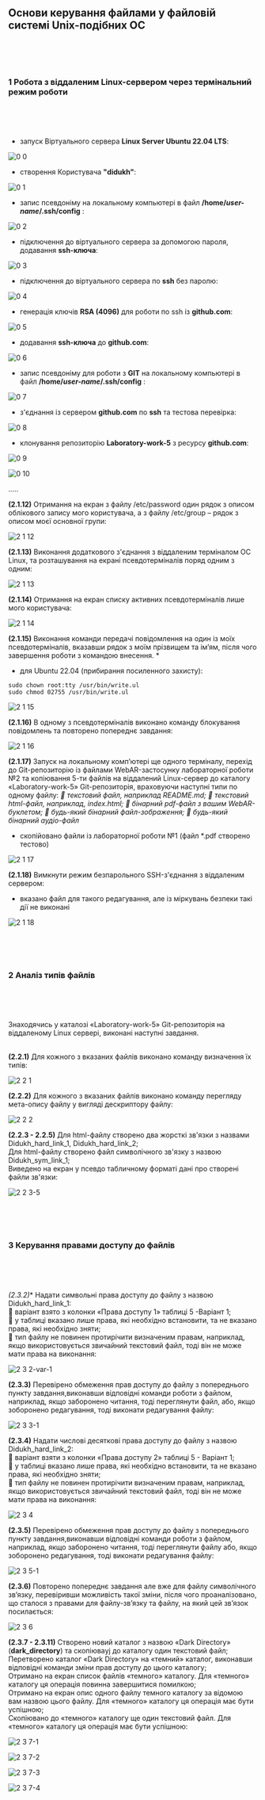 ## Основи керування файлами у файловій системі Unix-подібних ОС
<br>
<br>
<br>

### 1 Робота з віддаленим Linux-сервером через термінальний режим роботи

<br>
<br>
<br>

- запуск Віртуального сервера **Linux Server Ubuntu 22.04 LTS**:

![0 0](https://github.com/user-attachments/assets/2fd5568b-efd1-4764-9b17-58403d17b5aa)

- створення Користувача **"didukh"**:
  
![0 1](https://github.com/user-attachments/assets/5438a59b-e93c-47c8-a089-664e27945e44)

- запис псевдоніму на локальному компьютері в файл **/home/*user-name*/.ssh/config** :
  
![0 2](https://github.com/user-attachments/assets/ddb8293a-027c-4c10-bc50-721b347ac56c)

- підключення до віртуального сервера за допомогою пароля, додавання **ssh-ключа**:
  
![0 3](https://github.com/user-attachments/assets/f3085c6c-62fe-485e-a8e6-2abf32482691)

- підключення до віртуального сервера по **ssh** без паролю:
  
![0 4](https://github.com/user-attachments/assets/78013d97-9550-4029-948a-5e980f7f8c8e)

- генерація ключів **RSA (4096)** для роботи по ssh із **github.com**:

![0 5](https://github.com/user-attachments/assets/682cbc9e-3325-4398-9697-de606bc9d1b2)

- додавання **ssh-ключа** до **github.com**:

![0 6](https://github.com/user-attachments/assets/9bc44437-3c66-4dd6-bda1-d9f2e550b0c9)

- запис псевдоніму для роботи з **GIT** на локальному компьютері в файл **/home/*user-name*/.ssh/config** :

![0 7](https://github.com/user-attachments/assets/42d81241-0016-4aa1-8f85-c84b690a7bd5)

- з'єднання із сервером **github.com** по **ssh** та тестова перевірка:

![0 8](https://github.com/user-attachments/assets/71f69021-8984-42fd-9abb-92aa3f466626)

- клонування репозиторію **Laboratory-work-5** з ресурсу **github.com**:

![0 9](https://github.com/user-attachments/assets/024ae6eb-27ee-4eeb-b03f-6e41290a2abc)

![0 10](https://github.com/user-attachments/assets/a073165d-093f-4081-bc82-35117058d40f)

.....

**(2.1.12)** Отримання на екран з файлу /etc/password один рядок з описом облікового
запису мого користувача, а з файлу /etc/group – рядок з описом моєї основної групи:

![2 1 12](https://github.com/user-attachments/assets/18fa33b1-34a2-43c7-916b-50f72280828d)

**(2.1.13)** Виконання додаткового з'єднання з віддаленим терміналом ОС Linux, та
розташування на екрані псевдотерміналів поряд одним з одним:

![2 1 13](https://github.com/user-attachments/assets/88459595-afc4-4ff6-b846-76ae84fcca68)

**(2.1.14)** Отримання на екран списку активних псевдотерміналів лише мого користувача:

![2 1 14](https://github.com/user-attachments/assets/8c85b5d4-4924-4d06-95e5-71f96dc0877a)

**(2.1.15)** Виконання команди передачі повідомлення на один із моїх
псевдотерміналів, вказавши рядок з моїм прізвищем та ім’ям, після чого завершення роботи
з командою внесення. *

* для  Ubuntu 22.04 (прибирання посиленного захисту):
```
sudo chown root:tty /usr/bin/write.ul
sudo chmod 02755 /usr/bin/write.ul
```
![2 1 15](https://github.com/user-attachments/assets/f68535d5-fb62-4383-9ebe-811e48d89d1c)

**(2.1.16)** В одному з псевдотерміналів виконано команду блокування повідомлень та
повторено попереднє завдання:

![2 1 16](https://github.com/user-attachments/assets/9ae2d6c2-7b25-4202-b352-4ee1519ae8f0)

**(2.1.17)** Запуск на локальному комп’ютері ще одного терміналу, перехід до
Git-репозиторію із файлами WebAR-застосунку лабораторної роботи №2 та копіювання 5-ти
файлів на віддалений Linux-сервер до каталогу «Laboratory-work-5» Git-репозиторія,
враховуючи наступні типи по одному файлу:
* текстовий файл, наприклад README.md;
 текстовий html-файл, наприклад, index.html;
 бінарний pdf-файл з вашим WebAR-буклетом;
 будь-який бінарний файл-зображення;
 будь-який бінарний аудіо-файл*

* скопійовано файли із лабораторної роботи №1 (файл *.pdf створено тестово)
  
![2 1 17](https://github.com/user-attachments/assets/62e2e3b4-a53e-4d25-b97c-a078369f76ed)

**(2.1.18)** Вимкнути режим безпарольного SSH-з'єднання з віддаленим сервером:

* вказано файл для такого редагування, але із міркувань безпеки такі дії не виконані

![2 1 18](https://github.com/user-attachments/assets/0c37055e-08bd-4017-bdd7-1773fd814328)


<br>
<br>
<br>

### 2 Аналіз типів файлів

<br>
<br>
<br>

   Знаходячись у каталозі «Laboratory-work-5» Git-репозиторія на віддаленому Linux сервері, виконані наступні завдання.<br>
   <br>
   
**(2.2.1)** Для кожного з вказаних файлів виконано команду визначення їх типів:

![2 2 1](https://github.com/user-attachments/assets/b85eb313-aeaf-42aa-8079-6c3209f0a8fb)

**(2.2.2)** Для кожного з вказаних файлів виконано команду перегляду мета-опису файлу у вигляді дескриптору файлу:

![2 2 2](https://github.com/user-attachments/assets/be4a9b0c-936b-49be-983f-f9a0376970ab)

**(2.2.3 - 2.2.5)** Для html-файлу створено два жорсткі зв'язки з назвами Didukh_hard_link_1, Didukh_hard_link_2;<br>
  Для html-файлу створено файл символічного зв'язку з назвою Didukh_sym_link_1;<br>
  Виведено на екран у псевдо табличному форматі дані про створені файли зв'язки:

![2 2 3-5](https://github.com/user-attachments/assets/26ece679-a75b-4622-a565-4fc7720a853d)

<br>
<br>
<br>

### 3 Керування правами доступу до файлів

<br>
<br>
<br>

*(2.3.2)** Надати символьні права доступу до файлу з назвою Didukh_hard_link_1:<br>
 варіант взято з колонки «Права доступу 1» таблиці 5 -Варіант 1;<br>
 у таблиці вказано лише права, які необхідно встановити, та не вказано права, які необхідно зняти;<br>
 тип файлу не повинен протирічити визначеним правам, наприклад, якщо використовується звичайний текстовий файл, тоді він не може мати права на виконання: 

![2 3 2-var-1](https://github.com/user-attachments/assets/375e0031-7776-4e0f-b38a-4ae30d72a3c1)

**(2.3.3)** Перевірено обмеження прав доступу до файлу з попереднього пункту завдання,виконавши відповідні команди роботи з файлом, наприклад, якщо заборонено читання, тоді переглянути файл, або, якщо зоборонено редагування, тоді виконати редагування файлу:

![2 3 3-1](https://github.com/user-attachments/assets/410b8476-304f-4df7-a1a1-5dc961f021cd)

**(2.3.4)** Надати числові десяткові права доступу до файлу з назвою Didukh_hard_link_2:<br>
 варіант взяти з колонки «Права доступу 2» таблиці 5 - Варіант 1;<br>
 у таблиці вказано лише права, які необхідно встановити, та не вказано права, які необхідно зняти;<br>
 тип файлу не повинен протирічити визначеним правам, наприклад, якщо використовується звичайний текстовий файл, тоді він не може мати права на виконання:

![2 3 4](https://github.com/user-attachments/assets/78761081-d9ef-4606-a4e5-c2ff5f2dc856)

**(2.3.5)** Перевірено обмеження прав доступу до файлу з попереднього пункту завдання,виконавши відповідні команди роботи з файлом, наприклад, якщо заборонено читання, тоді переглянути файлу або, якщо зоборонено редагування, тоді виконати редагування файлу:

![2 3 5-1](https://github.com/user-attachments/assets/fa1a92b1-340d-4d71-a38b-c92882e26524)

**(2.3.6)** Повторено попереднє завдання але вже для файлу символічного зв’язку, перевіривши можливість такої зміни, після чого проаналізовано, що сталося з правами для файлу-зв’язку та файлу, на який цей зв’язок посилається:

![2 3 6](https://github.com/user-attachments/assets/7cc9eeba-0373-4d95-bfd6-c7c4203155a7)

**(2.3.7 - 2.3.11)** Створено новий каталог з назвою «Dark Directory» (**dark_directory**) та скопіюваyj до каталогу один текстовий файл; <br>
Перетворено каталог «Dark Directory» на «темний» каталог, виконавши відповідні команди зміни прав доступу до цього каталогу;<br>
Отримано на екран список файлів «темного» каталогу. Для «темного» каталогу ця операція повинна завершитися помилкою;<br>
Отримано на екран опис одного файлу темного каталогу за відомою вам назвою цього файлу. Для «темного» каталогу ця операція має бути успішною;<br>
Скопіювано до «темного» каталогу ще один текстовий файл. Для «темного» каталогу ця операція має бути успішною:

![2 3 7-1](https://github.com/user-attachments/assets/27bfacfa-7164-41d3-ae96-12686cfcb155)

![2 3 7-2](https://github.com/user-attachments/assets/aa3c193e-4133-43d6-a1d0-d8f868c97b29)

![2 3 7-3](https://github.com/user-attachments/assets/b2df61fb-dd4a-4713-a121-9d8a24e185df)

![2 3 7-4](https://github.com/user-attachments/assets/5dab254a-22db-4611-b8dc-2ecc18cf7e35)


<br>
<br>
<br>

